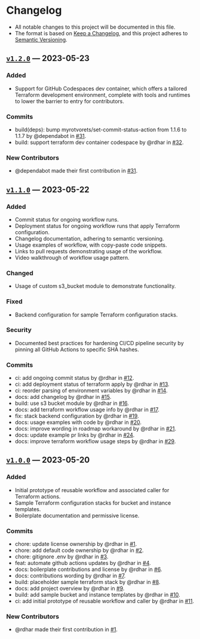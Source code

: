 # Changelog

- All notable changes to this project will be documented in this file.
- The format is based on [Keep a Changelog](https://keepachangelog.com/), and this project adheres to [Semantic Versioning](https://semver.org).

## [`v1.2.0`](https://github.com/rdhar/terraform-with-comments/compare/v1.1.0...v1.2.0) — 2023-05-23

### Added

- Support for GitHub Codespaces dev container, which offers a tailored Terraform development environment, complete with tools and runtimes to lower the barrier to entry for contributors.

### Commits

- build(deps): bump myrotvorets/set-commit-status-action from 1.1.6 to 1.1.7 by @dependabot in [#31](https://github.com/rdhar/terraform-with-comments/pull/31).
- build: support terraform dev container codespace by @rdhar in [#32](https://github.com/rdhar/terraform-with-comments/pull/32).

### New Contributors

- @dependabot made their first contribution in [#31](https://github.com/rdhar/terraform-with-comments/pull/31).

## [`v1.1.0`](https://github.com/rdhar/terraform-with-comments/compare/v1.0.0...v1.1.0) — 2023-05-22

### Added

- Commit status for ongoing workflow runs.
- Deployment status for ongoing workflow runs that apply Terraform configuration.
- Changelog documentation, adhering to semantic versioning.
- Usage examples of workflow, with copy-paste code snippets.
- Links to pull requests demonstrating usage of the workflow.
- Video walkthrough of workflow usage pattern.

### Changed

- Usage of custom s3_bucket module to demonstrate functionality.

### Fixed

- Backend configuration for sample Terraform configuration stacks.

### Security

- Documented best practices for hardening CI/CD pipeline security by pinning all GitHub Actions to specific SHA hashes.

### Commits

- ci: add ongoing commit status by @rdhar in [#12](https://github.com/rdhar/terraform-with-comments/pull/12).
- ci: add deployment status of terraform apply by @rdhar in [#13](https://github.com/rdhar/terraform-with-comments/pull/13).
- ci: reorder parsing of environment variables by @rdhar in [#14](https://github.com/rdhar/terraform-with-comments/pull/14).
- docs: add changelog by @rdhar in [#15](https://github.com/rdhar/terraform-with-comments/pull/15).
- build: use s3 bucket module by @rdhar in [#16](https://github.com/rdhar/terraform-with-comments/pull/16).
- docs: add terraform workflow usage info by @rdhar in [#17](https://github.com/rdhar/terraform-with-comments/pull/17).
- fix: stack backend configuration by @rdhar in [#19](https://github.com/rdhar/terraform-with-comments/pull/19).
- docs: usage examples with code by @rdhar in [#20](https://github.com/rdhar/terraform-with-comments/pull/20).
- docs: improve wording in roadmap workaround by @rdhar in [#21](https://github.com/rdhar/terraform-with-comments/pull/21).
- docs: update example pr links by @rdhar in [#24](https://github.com/rdhar/terraform-with-comments/pull/24).
- docs: improve terraform workflow usage steps by @rdhar in [#29](https://github.com/rdhar/terraform-with-comments/pull/29).

## [`v1.0.0`](https://github.com/rdhar/terraform-with-comments/commits/v1.0.0) — 2023-05-20

### Added

- Initial prototype of reusable workflow and associated caller for Terraform actions.
- Sample Terraform configuration stacks for bucket and instance templates.
- Boilerplate documentation and permissive license.

### Commits

- chore: update license ownership by @rdhar in [#1](https://github.com/rdhar/terraform-with-comments/pull/1).
- chore: add default code ownership by @rdhar in [#2](https://github.com/rdhar/terraform-with-comments/pull/2).
- chore: gitignore .env by @rdhar in [#3](https://github.com/rdhar/terraform-with-comments/pull/3).
- feat: automate github actions updates by @rdhar in [#4](https://github.com/rdhar/terraform-with-comments/pull/4).
- docs: boilerplate contributions and license by @rdhar in [#6](https://github.com/rdhar/terraform-with-comments/pull/6).
- docs: contributions wording by @rdhar in [#7](https://github.com/rdhar/terraform-with-comments/pull/7).
- build: placeholder sample terraform stack by @rdhar in [#8](https://github.com/rdhar/terraform-with-comments/pull/8).
- docs: add project overview by @rdhar in [#9](https://github.com/rdhar/terraform-with-comments/pull/9).
- build: add sample bucket and instance templates by @rdhar in [#10](https://github.com/rdhar/terraform-with-comments/pull/10).
- ci: add initial prototype of reusable workflow and caller by @rdhar in [#11](https://github.com/rdhar/terraform-with-comments/pull/11).

### New Contributors

- @rdhar made their first contribution in [#1](https://github.com/rdhar/terraform-with-comments/pull/1).
